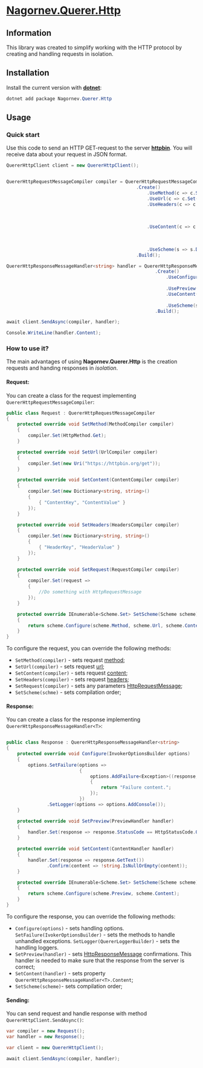 # [Nagornev.Querer.Http](https://github.com/nagornev/Nagornev.Querer.Http)

## Information

This library was created to simplify working with the HTTP protocol by creating and handling requests in isolation.

## Installation

Install the current version with __[dotnet](https://dotnet.microsoft.com/ru-ru/)__:
```C#
dotnet add package Nagornev.Querer.Http
```

## Usage

### Quick start

Use this code to send an HTTP GET-request to the server __[httpbin](https://httpbin.org)__. You will receive data about your request in JSON format.

```C#
QuererHttpClient client = new QuererHttpClient();


QuererHttpRequestMessageCompiler compiler = QuererHttpRequestMessageCompilerBuilder
                                                .Create()
                                                    .UseMethod(c => c.Set(HttpMethod.Post))
                                                    .UseUrl(c => c.Set("http://httpbin.org/post"))
                                                    .UseHeaders(c => c.Set(new Dictionary<string, string>()
                                                                           {
                                                                               { "Quick-Start-Header-Key", "QuickStartHeaderValue"}    
                                                                           }))
                                                    .UseContent(c => c.Set(new Dictionary<string, string>()
                                                                           {
                                                                              { "quickStartContentKey", "QuickStartContentValue"} 
                                                                           }))
                                                    .UseScheme(s => s.Default())
                                                .Build();

QuererHttpResponseMessageHandler<string> handler = QuererHttpResponseMessageHandlerBuilder<string>
                                                       .Create()
                                                           .UseConfigure(h => h.SetFailure(options => options.AddFailure<Exception>((response, excepion) => "Failure content"))
                                                                               .SetLogger(options=> options.AddConsole()))
                                                           .UsePreview(h => h.Set(response => response.StatusCode == HttpStatusCode.OK))
                                                           .UseContent(h => h.Set(response => response.GetText())
                                                                             .Confirm(content => !string.IsNullOrEmpty(content)))
                                                           .UseScheme(s => s.Default())
                                                       .Build();

await client.SendAsync(compiler, handler);

Console.WriteLine(handler.Content);
```

### How to use it?

The main advantages of using __Nagornev.Querer.Http__ is the creation requests and handing responses in _isolation_.

#### Request:

You can create a class for the request implementing ```QuererHttpRequestMessageCompiler```:

```C#
public class Request : QuererHttpRequestMessageCompiler
{
    protected override void SetMethod(MethodCompiler compiler)
    {
        compiler.Set(HttpMethod.Get);
    }

    protected override void SetUrl(UrlCompiler compiler)
    {
        compiler.Set(new Uri("https://httpbin.org/get"));
    }

    protected override void SetContent(ContentCompiler compiler)
    {
        compiler.Set(new Dictionary<string, string>()
        {
            { "ContentKey", "ContentValue" }
        });
    }

    protected override void SetHeaders(HeadersCompiler compiler)
    {
        compiler.Set(new Dictionary<string, string>()
        {
            { "HeaderKey", "HeaderValue" }
        });
    }

    protected override void SetRequest(RequestCompiler compiler)
    {
        compiler.Set(request =>
        {
            //Do something with HttpRequestMessage
        });
    }

    protected override IEnumerable<Scheme.Set> SetScheme(Scheme scheme)
    {
        return scheme.Configure(scheme.Method, scheme.Url, scheme.Content, scheme.Headers, scheme.Request);
    }
}
```

To configure the request, you can override the following methods:
- ```SetMethod(compiler)``` - sets request [method](https://learn.microsoft.com/ru-ru/dotnet/api/system.net.http.httpmethod?view=net-8.0);
- ```SetUrl(compiler)``` - sets request [url](https://learn.microsoft.com/ru-ru/dotnet/api/system.uri?view=net-8.0);
- ```SetContent(compiler)``` - sets request [content](https://learn.microsoft.com/ru-ru/dotnet/api/system.net.http.httpcontent?view=net-8.0);
- ```SetHeaders(compiler)``` - sets request [headers](https://learn.microsoft.com/ru-ru/dotnet/api/system.net.http.headers.httpheaders?view=net-8.0);
- ```SetRequest(compiler)``` - sets any parameters [HttpRequestMessage](https://learn.microsoft.com/ru-ru/dotnet/api/system.net.http.httprequestmessage?view=net-8.0);
- ```SetScheme(schme)``` - sets compilation order;

#### Response:

You can create a class for the response implementing ```QuererHttpResponseMessageHandler<T>```:

```C#

public class Response : QuererHttpResponseMessageHandler<string>
{
    protected override void Configure(InvokerOptionsBuilder options)
    {
        options.SetFailure(options =>
                           {
                               options.AddFailure<Exception>((response, exception) =>
                               {
                                   return "Failure content.";
                               });
                           })
               .SetLogger(options => options.AddConsole());
    }

    protected override void SetPreview(PreviewHandler handler)
    {
        handler.Set(response => response.StatusCode == HttpStatusCode.OK);
    }

    protected override void SetContent(ContentHandler handler)
    {
        handler.Set(response => response.GetText())
               .Confirm(content => !string.IsNullOrEmpty(content));
    }

    protected override IEnumerable<Scheme.Set> SetScheme(Scheme scheme)
    {
        return scheme.Configure(scheme.Preview, scheme.Content);
    }
}
```

To configure the response, you can override the following methods:
- ```Configure(options)``` - sets handling options. ```SetFailure(IvokerOptionsBuilder)``` - sets the methods to handle unhandled exceptions. 
                                                    ```SetLogger(QuererLoggerBuilder)``` - sets the handling loggers.
- ```SetPreview(handler)``` - sets [HttpResponseMessage](https://learn.microsoft.com/ru-ru/dotnet/api/system.net.http.httpresponsemessage?view=net-8.0) confirmations. This handler is needed to make sure that the response from the server is correct;
- ```SetContent(handler)``` - sets property ```QuererHttpResponseMessageHandler<T>.Content```;
- ```SetScheme(scheme)```- sets compilation order;

#### Sending:

You can send request and handle response with method ```QuererHttpClient.SendAsync()```:

```C#
var compiler = new Request();
var handler = new Response();

var client = new QuererHttpClient();

await client.SendAsync(compiler, handler);
```
